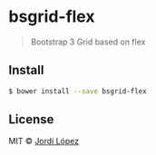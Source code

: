 # bsgrid-flex
> Bootstrap 3 Grid based on flex

## Install

```sh
$ bower install --save bsgrid-flex
```

## License

MIT © [Jordi López](https://github.com/jlopezxs)

